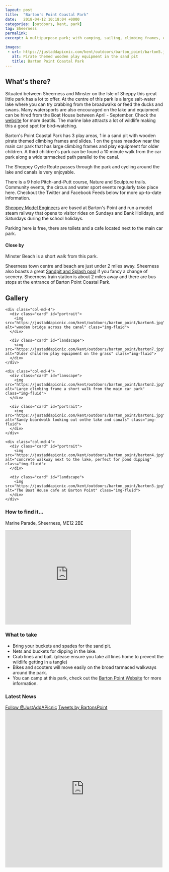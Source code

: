 ```yaml
---
layout: post
title:  "Barton's Point Coastal Park"
date:   2018-04-12 10:18:04 +0000
categories: [outdoors, kent, park]
tag: Sheerness
permalink: 
excerpt: A multipurpose park; with camping, sailing, climbing frames, cycling, and fishing to mention but a few.  There's a lot to do at this great park right by the sea. With a cafe and toilets on site you'll be able to stay all day.

images: 
 - url: https://justaddapicnic.com/kent/outdoors/barton_point/barton5.jpg
   alt: Pirate themed wooden play equipment in the sand pit
   title: Barton Point Coastal Park
---
```


## What's there?
Situated between Sheerness and Minster on the Isle of Sheppy this great little park has a lot to offer.  At the centre of this park is a large salt-water lake where you can try crabbing from the broadwalks or feed the ducks and swans.  Many watersports are also encouraged on the lake and equipment can be hired from the Boat House between April - September.  Check the [website](http://www.bartonspointcoastalpark.co.uk/about/activities/) for more deatils.  The marine lake attracts a lot of wildlife making this a good spot for bird-watching.

Barton's Point Coastal Park has 3 play areas, 1 in a sand pit with wooden pirate themed climbing frames and slides.  1 on the grass meadow near the main car park that has large climbing frames and play equipment for older children.  A third children's park can be found a 10 minute walk from the car park along a wide tarmacked path parallel to the canal.

The Sheppey Cycle Route passes through the park and cycling around the lake and canals is very enjoyable.  

There is a 9 hole Pitch-and-Putt course, Nature and Sculpture trails. Community events, the circus and water sport events regularly take place here.  Checkout the Twitter and Facebook Feeds below for more up-to-date information.

[Sheppey Model Engineers](http://www.sheppeymodelengineering.co.uk/wp/) are based at Barton's Point and run a model steam railway that opens to visitor rides on Sundays and Bank Holidays, and Saturdays during the school holidays.

Parking here is free, there are toilets and a cafe located next to the main car park.

#### Close by

Minster Beach is a short walk from this park. 

Sheerness town centre and beach are just under 2 miles away.  Sheerness also boasts a great [Sandpit and Splash pool](/outdoors/kent/sandpit/park/2018/01/16/sheerness-sandpit.html) if you fancy a change of scenery.  Sheerness train station is about 2 miles away and there are bus stops at the entrance of Barton Point Coastal Park.

## Gallery

<div class="container">

  <div class="row">

    <div class="col-md-4">
      <div class="card" id="portrait">
        <img src="https://justaddapicnic.com/kent/outdoors/barton_point/barton6.jpg" alt="wooden bridge across the canal" class="img-fluid">
      </div>

      <div class="card" id="landscape">
        <img src="https://justaddapicnic.com/kent/outdoors/barton_point/barton7.jpg" alt="Older children play equipment on the grass" class="img-fluid">
      </div>  
    </div>

    <div class="col-md-4">
      <div class="card" id="lanscape">
        <img src="https://justaddapicnic.com/kent/outdoors/barton_point/barton2.jpg" alt="Large climbing frame a short walk from the main car park" class="img-fluid">
      </div>

      <div class="card" id="portrait">
        <img src="https://justaddapicnic.com/kent/outdoors/barton_point/barton1.jpg" alt="Sandy boardwalk looking out onthe lake and canals" class="img-fluid">
      </div>
    </div>

    <div class="col-md-4">
      <div class="card" id="portrait">
        <img src="https://justaddapicnic.com/kent/outdoors/barton_point/barton4.jpg" alt="concrete walkway next to the lake, perfect for pond dipping" class="img-fluid">
      </div>

      <div class="card" id="landscape">
        <img src="https://justaddapicnic.com/kent/outdoors/barton_point/barton3.jpg" alt="The Boat House cafe at Barton Point" class="img-fluid">
      </div>
    </div>

  </div>      
</div>


### How to find it...
Marine Parade, Sheerness, ME12 2BE

<iframe src="https://www.google.com/maps/embed?pb=!1m18!1m12!1m3!1d4974.249901469156!2d0.7843084169729787!3d51.437499138066194!2m3!1f0!2f0!3f0!3m2!1i1024!2i768!4f13.1!3m3!1m2!1s0x47d9299aace0e36d%3A0xd68dbd3058d58849!2sBarton&#39;s+Point+Coastal+Park!5e0!3m2!1sen!2suk!4v1523541085391" width="400" height="300" frameborder="0" style="border:0" allowfullscreen></iframe>

### What to take

* Bring your buckets and spades for the sand pit.
* Nets and buckets for dipping in the lake.
* Crab lines and bait. (please ensure you take all lines home to prevent the wildlife getting in a tangle)
* Bikes and scooters will move easily on the broad tarmaced walkways around the park.
* You can camp at this park, check out the [Barton Point Website](http://www.bartonspointcoastalpark.co.uk/about/camping/) for more information.

### Latest News

<div class="container">
  <div class="row">
    <div class="col-md-6">
        <a href="https://twitter.com/JustAddAPicnic?ref_src=twsrc%5Etfw" class="twitter-follow-button" data-show-count="false">Follow @JustAddAPicnic</a><script async src="https://platform.twitter.com/widgets.js" charset="utf-8"></script>
        <a class="twitter-timeline" data-width="500" data-height="500" href="https://twitter.com/BartonsPoint?ref_src=twsrc%5Etfw">Tweets by BartonsPoint</a> <script async src="https://platform.twitter.com/widgets.js" charset="utf-8"></script>
    </div>
    <div class="col-md-6">
      <iframe src="https://www.facebook.com/plugins/page.php?href=https%3A%2F%2Fwww.facebook.com%2Fbartonspoint.park&tabs=timeline&width=500&height=500&small_header=true&adapt_container_width=true&hide_cover=false&show_facepile=false&appId" width="500" height="500" style="border:none;overflow:hidden" scrolling="no" frameborder="0" allowTransparency="true"></iframe>
    </div>
  </div>
</div>

